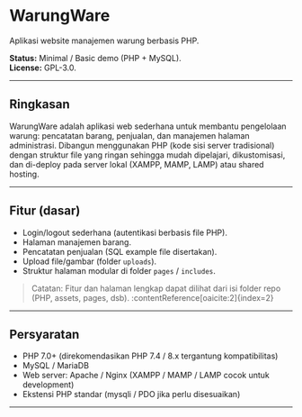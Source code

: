 # WarungWare

Aplikasi website manajemen warung berbasis PHP.

**Status:** Minimal / Basic demo (PHP + MySQL).  
**License:** GPL-3.0.

---

## Ringkasan
WarungWare adalah aplikasi web sederhana untuk membantu pengelolaan warung: pencatatan barang, penjualan, dan manajemen halaman administrasi. Dibangun menggunakan PHP (kode sisi server tradisional) dengan struktur file yang ringan sehingga mudah dipelajari, dikustomisasi, dan di-deploy pada server lokal (XAMPP, MAMP, LAMP) atau shared hosting.

---

## Fitur (dasar)
- Login/logout sederhana (autentikasi berbasis file PHP).
- Halaman manajemen barang.
- Pencatatan penjualan (SQL example file disertakan).
- Upload file/gambar (folder `uploads`).
- Struktur halaman modular di folder `pages` / `includes`.

> Catatan: Fitur dan halaman lengkap dapat dilihat dari isi folder repo (PHP, assets, pages, dsb). :contentReference[oaicite:2]{index=2}

---

## Persyaratan
- PHP 7.0+ (direkomendasikan PHP 7.4 / 8.x tergantung kompatibilitas)
- MySQL / MariaDB
- Web server: Apache / Nginx (XAMPP / MAMP / LAMP cocok untuk development)
- Ekstensi PHP standar (mysqli / PDO jika perlu disesuaikan)

---

